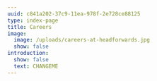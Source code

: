 ```yaml
---
uuid: c841a202-37c9-11ea-978f-2e728ce88125
type: index-page
title: Careers
image:
  image: /uploads/careers-at-headforwards.jpg
  show: false
introduction:
  show: false
  text: CHANGEME
---
```


